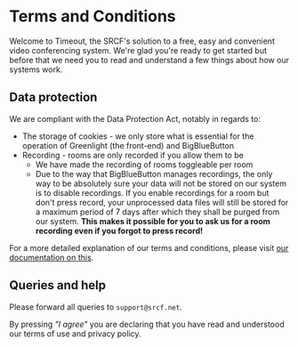 # Terms and Conditions

Welcome to Timeout, the SRCF's solution to a free, easy and convenient video conferencing system. We're glad you're ready to get started but before that we need you to read and understand a few things about how our systems work.

## Data protection

We are compliant with the Data Protection Act, notably in regards to:

* The storage of cookies - we only store what is essential for the operation of Greenlight (the front-end) and BigBlueButton
* Recording - rooms are only recorded if you allow them to be
  * We have made the recording of rooms toggleable per room
  * Due to the way that BigBlueButton manages recordings, the only way to be absolutely sure your data will not be stored on our system is to disable recordings. If you enable recordings for a room but don't press record, your unprocessed data files will still be stored for a maximum period of 7 days after which they shall be purged from our system. **This makes it possible for you to ask us for a room recording even if you forgot to press record!**

For a more detailed explanation of our terms and conditions, please visit [our documentation on this](https://docs.srcf.net/timeout/tos.html).

## Queries and help

Please forward all queries to `support@srcf.net`.

By pressing *"I agree"* you are declaring that you have read and understood our terms of use and privacy policy.